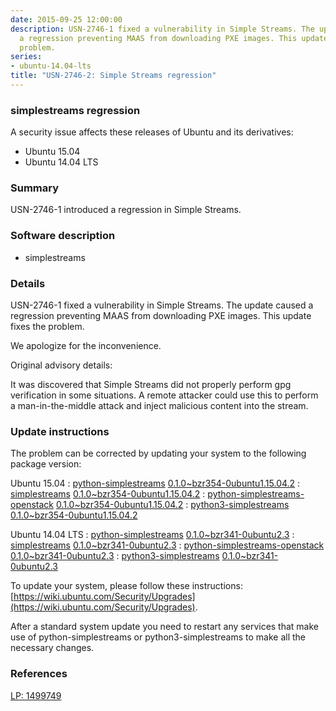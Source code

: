 ```yaml
---
date: 2015-09-25 12:00:00
description: USN-2746-1 fixed a vulnerability in Simple Streams. The update caused
  a regression preventing MAAS from downloading PXE images. This update fixes the
  problem.
series:
- ubuntu-14.04-lts
title: "USN-2746-2: Simple Streams regression"
---
```



### simplestreams regression

A security issue affects these releases of Ubuntu and its derivatives:

* Ubuntu 15.04
* Ubuntu 14.04 LTS

### Summary

USN-2746-1 introduced a regression in Simple Streams. 

### Software description

* simplestreams 

### Details

USN-2746-1 fixed a vulnerability in Simple Streams. The update caused a regression preventing MAAS from downloading PXE images. This update fixes the problem.

We apologize for the inconvenience.

Original advisory details:

 It was discovered that Simple Streams did not properly perform gpg verification in some situations. A remote attacker could use this to perform a man-in-the-middle attack and inject malicious content into the stream. 

### Update instructions

The problem can be corrected by updating your system to the following package version:

Ubuntu 15.04
 : [python-simplestreams](https://launchpad.net/ubuntu/+source/simplestreams) <span> [0.1.0~bzr354-0ubuntu1.15.04.2](https://launchpad.net/ubuntu/+source/simplestreams/0.1.0~bzr354-0ubuntu1.15.04.2) </span> 
 : [simplestreams](https://launchpad.net/ubuntu/+source/simplestreams) <span> [0.1.0~bzr354-0ubuntu1.15.04.2](https://launchpad.net/ubuntu/+source/simplestreams/0.1.0~bzr354-0ubuntu1.15.04.2) </span> 
 : [python-simplestreams-openstack](https://launchpad.net/ubuntu/+source/simplestreams) <span> [0.1.0~bzr354-0ubuntu1.15.04.2](https://launchpad.net/ubuntu/+source/simplestreams/0.1.0~bzr354-0ubuntu1.15.04.2) </span> 
 : [python3-simplestreams](https://launchpad.net/ubuntu/+source/simplestreams) <span> [0.1.0~bzr354-0ubuntu1.15.04.2](https://launchpad.net/ubuntu/+source/simplestreams/0.1.0~bzr354-0ubuntu1.15.04.2) </span> 

Ubuntu 14.04 LTS
 : [python-simplestreams](https://launchpad.net/ubuntu/+source/simplestreams) <span> [0.1.0~bzr341-0ubuntu2.3](https://launchpad.net/ubuntu/+source/simplestreams/0.1.0~bzr341-0ubuntu2.3) </span> 
 : [simplestreams](https://launchpad.net/ubuntu/+source/simplestreams) <span> [0.1.0~bzr341-0ubuntu2.3](https://launchpad.net/ubuntu/+source/simplestreams/0.1.0~bzr341-0ubuntu2.3) </span> 
 : [python-simplestreams-openstack](https://launchpad.net/ubuntu/+source/simplestreams) <span> [0.1.0~bzr341-0ubuntu2.3](https://launchpad.net/ubuntu/+source/simplestreams/0.1.0~bzr341-0ubuntu2.3) </span> 
 : [python3-simplestreams](https://launchpad.net/ubuntu/+source/simplestreams) <span> [0.1.0~bzr341-0ubuntu2.3](https://launchpad.net/ubuntu/+source/simplestreams/0.1.0~bzr341-0ubuntu2.3) </span> 

To update your system, please follow these instructions: [https://wiki.ubuntu.com/Security/Upgrades](https://wiki.ubuntu.com/Security/Upgrades).

After a standard system update you need to restart any services that make use of python-simplestreams or python3-simplestreams to make all the necessary changes. 

### References

 
 [LP: 1499749](https://launchpad.net/bugs/1499749)